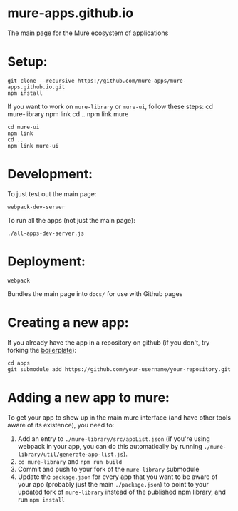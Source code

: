 # mure-apps.github.io

The main page for the Mure ecosystem of applications

Setup:
======
    git clone --recursive https://github.com/mure-apps/mure-apps.github.io.git
    npm install

If you want to work on `mure-library` or `mure-ui`, follow these steps:
    cd mure-library
    npm link
    cd ..
    npm link mure

    cd mure-ui
    npm link
    cd ..
    npm link mure-ui

Development:
============

To just test out the main page:

    webpack-dev-server

To run all the apps (not just the main page):

    ./all-apps-dev-server.js

Deployment:
===========
    webpack
Bundles the main page into `docs/` for use with Github pages

Creating a new app:
===================
If you already have the app in a repository on github (if you don't, try forking the [boilerplate](https://github.com/alex-r-bigelow/my-es6-boilerplate/tree/mure-boilerplate)):

    cd apps
    git submodule add https://github.com/your-username/your-repository.git

Adding a new app to mure:
=========================
To get your app to show up in the main mure interface (and have other tools aware of its existence), you need to:
1. Add an entry to `./mure-library/src/appList.json` (if you're using webpack in your app, you can do this automatically by running `./mure-library/util/generate-app-list.js`).
2. `cd mure-library` and `npm run build`
3. Commit and push to your fork of the `mure-library` submodule
4. Update the `package.json` for every app that you want to be aware of your app (probably just the main `./package.json`) to point to your updated fork of `mure-library` instead of the published npm library, and run `npm install`
